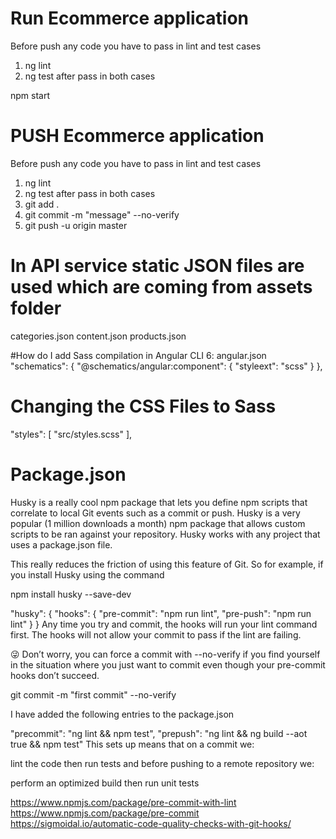 # Run Ecommerce application
Before push any code you have to pass in lint and test cases
1. ng lint
2. ng test
after pass in both cases

npm start

# PUSH Ecommerce application
Before push any code you have to pass in lint and test cases
1. ng lint
2. ng test
after pass in both cases
1. git add .
2. git commit -m "message" --no-verify
3. git push -u origin master

# In  API service static JSON files are used which are coming from assets folder
categories.json
content.json
products.json

#How do I add Sass compilation in Angular CLI 6: angular.json
"schematics": {
        "@schematics/angular:component": {
          "styleext": "scss"
        }
},
# Changing the CSS Files to Sass
"styles": [
              "src/styles.scss"
          ],


# Package.json

Husky is a really cool npm package that lets you define npm scripts that correlate to local Git events such as a commit or push.
Husky is a very popular (1 million downloads a month) npm package that allows custom scripts to be ran against your repository. Husky works with any project that uses a package.json file.

This really reduces the friction of using this feature of Git. So for example, if you install Husky using the command

npm install husky --save-dev


"husky": {
    "hooks": {
      "pre-commit": "npm run lint",
      "pre-push": "npm run lint"
    }
}
Any time you try and commit, the hooks will run your lint command first. The hooks will not allow your commit to pass if the lint are failing.

😜 Don’t worry, you can force a commit with --no-verify if you find yourself in the situation where you just want to commit even though your pre-commit hooks don’t succeed.

git commit -m "first commit" --no-verify


I have added the following entries to the package.json

"precommit": "ng lint && npm test",
"prepush": "ng lint && ng build --aot true && npm test"
This sets up means that on a commit we:

lint the code
then run tests
and before pushing to a remote repository we:

perform an optimized build
then run unit tests

https://www.npmjs.com/package/pre-commit-with-lint
https://www.npmjs.com/package/pre-commit
https://sigmoidal.io/automatic-code-quality-checks-with-git-hooks/
